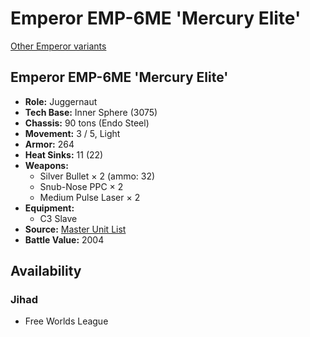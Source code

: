 # Emperor EMP-6ME 'Mercury Elite' 

[Other Emperor variants](../emperor.md) 

## Emperor EMP-6ME 'Mercury Elite' 

- **Role:** Juggernaut 
- **Tech Base:** Inner Sphere (3075) 
- **Chassis:** 90 tons (Endo Steel) 
- **Movement:** 3 / 5, Light 
- **Armor:** 264 
- **Heat Sinks:** 11 (22) 
- **Weapons:** 
  - Silver Bullet × 2 (ammo: 32) 
  - Snub-Nose PPC × 2 
  - Medium Pulse Laser × 2 
- **Equipment:** 
  - C3 Slave 
- **Source:** [Master Unit List](http://masterunitlist.info/Unit/Details/969/emperor-emp-6me-mercury-elite) 
- **Battle Value:** 2004 

## Availability 

### Jihad 

- Free Worlds League 

